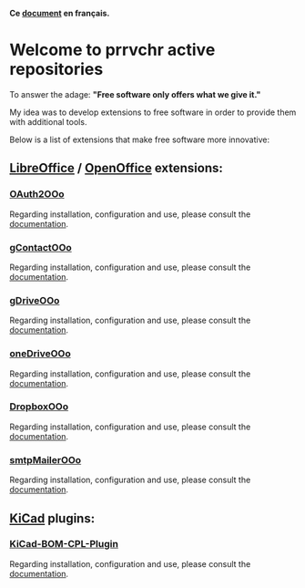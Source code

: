 **Ce [document](https://prrvchr.github.io/README_fr) en français.**

# Welcome to prrvchr active repositories

To answer the adage: **"Free software only offers what we give it."**

My idea was to develop extensions to free software in order to provide them with additional tools.

Below is a list of extensions that make free software more innovative:

## [LibreOffice](https://www.libreoffice.org/download/download/) / [OpenOffice](https://www.openoffice.org/download/index.html) extensions:

### [OAuth2OOo](https://github.com/prrvchr/OAuth2OOo)

Regarding installation, configuration and use, please consult the [documentation](https://prrvchr.github.io/OAuth2OOo).

### [gContactOOo](https://github.com/prrvchr/gContactOOo/)

Regarding installation, configuration and use, please consult the [documentation](https://prrvchr.github.io/gContactOOo).

### [gDriveOOo](https://github.com/prrvchr/gDriveOOo/)

Regarding installation, configuration and use, please consult the [documentation](https://prrvchr.github.io/gDriveOOo).

### [oneDriveOOo](https://github.com/prrvchr/oneDriveOOo/)

Regarding installation, configuration and use, please consult the [documentation](https://prrvchr.github.io/oneDriveOOo).

### [DropboxOOo](https://github.com/prrvchr/DropboxOOo/)

Regarding installation, configuration and use, please consult the [documentation](https://prrvchr.github.io/DropboxOOo).

### [smtpMailerOOo](https://github.com/prrvchr/smtpMailerOOo/)

Regarding installation, configuration and use, please consult the [documentation](https://prrvchr.github.io/smtpMailerOOo).

## [KiCad](https://kicad-pcb.org/download/) plugins:

### [KiCad-BOM-CPL-Plugin](https://github.com/prrvchr/KiCad-BOM-CPL-Plugin/)

Regarding installation, configuration and use, please consult the [documentation](https://prrvchr.github.io/KiCad-BOM-CPL-Plugin).
